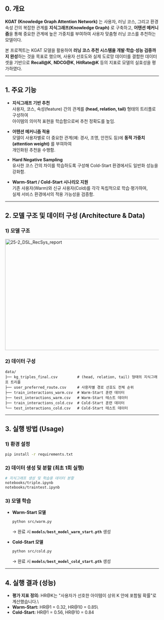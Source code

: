 ## **0. 개요**

**KGAT (Knowledge Graph Attention Network)** 는 사용자, 러닝 코스,
그리고 환경 속성 간의 복잡한 관계를 **지식그래프(Knowledge Graph)** 로
구축하고, **어텐션 메커니즘**을 통해 중요한 관계에 높은 가중치를
부여하여 사용자 맞춤형 러닝 코스를 추천하는 모델이다.

본 프로젝트는 KGAT 모델을 활용하여 **러닝 코스 추천 시스템을
개발·학습·성능 검증까지 완성**하는 것을 목표로 했으며, 사용자 선호도와
실제 도로망 데이터를 결합한 데이터셋을 기반으로 **Recall@K**,
**NDCG@K**, **HitRate@K** 등의 지표로 모델의 실효성을 평가하였다.

------------------------------------------------------------------------

## **1. 주요 기능**

-   **지식그래프 기반 추천**\
    사용자, 코스, 속성(feature) 간의 관계를 **(head, relation, tail)**
    형태의 트리플로 구성하여\
    아이템의 의미적 표현을 학습함으로써 추천 정확도를 높임.

-   **어텐션 메커니즘 적용**\
    모델이 사용자별로 더 중요한 관계(예: 경사, 조명, 안전도 등)에 **동적
    가중치(attention weight)** 를 부여하여\
    개인화된 추천을 수행함.

-   **Hard Negative Sampling**\
    유사한 코스 간의 차이를 학습하도록 구성해 Cold-Start 환경에서도
    일반화 성능을 강화함.

-   **Warm-Start / Cold-Start 시나리오 지원**\
    기존 사용자(Warm)와 신규 사용자(Cold)를 각각 독립적으로
    학습·평가하여,\
    실제 서비스 환경에서의 적용 가능성을 검증함.

------------------------------------------------------------------------

## **2. 모델 구조 및 데이터 구성 (Architecture & Data)**

### **1) 모델 구조**

<img width="1156" height="364" alt="25-2_DSL_RecSys_report" src="https://github.com/user-attachments/assets/c0c7006f-0231-42b8-8d6c-c375ec075a25" />

### **2) 데이터 구성**

    data/
    ├── kg_triples_final.csv         # (head, relation, tail) 형태의 지식그래프 트리플
    ├── user_preferred_route.csv     # 사용자별 경로 선호도 전체 순위
    ├── train_interactions_warm.csv  # Warm-Start 훈련 데이터
    ├── test_interactions_warm.csv   # Warm-Start 테스트 데이터
    ├── train_interactions_cold.csv  # Cold-Start 훈련 데이터
    └── test_interactions_cold.csv   # Cold-Start 테스트 데이터

------------------------------------------------------------------------

## **3. 실행 방법 (Usage)**

### **1) 환경 설정**

``` bash
pip install -r requirements.txt
```

### **2) 데이터 생성 및 분할 (최초 1회 실행)**

``` bash
# 지식그래프 생성 및 학습용 데이터 분할
notebooks/triple.ipynb
notebooks/traintest.ipynb
```

### **3) 모델 학습**

-   **Warm-Start 모델**

    ``` bash
    python src/warm.py
    ```

    → 완료 시 **`models/best_model_warm_start.pth`** 생성

-   **Cold-Start 모델**

    ``` bash
    python src/cold.py
    ```

    → 완료 시 **`models/best_model_cold_start.pth`** 생성

------------------------------------------------------------------------

## **4. 실행 결과 (성능)**

-   **평가 지표 정의:** HR@K는 "사용자가 선호한 아이템이 상위 K 안에
    포함될 확률"로 계산했습니다.\
-   **Warm-Start:** HR@1 = 0.32, HR@10 = 0.85\
-   **Cold-Start:** HR@1 = 0.56, HR@10 = 0.84

